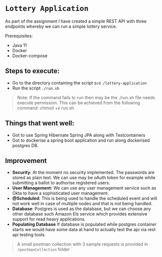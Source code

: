 # **`Lottery Application`**

As part of the assignment I have created a simple REST API with three endpoints whereby we can run a simple lottery service.

Prerequisites:

* Java 11 
* Docker
* Docker-compose 

## Steps to execute:
* Go to the directory containing the script 
  `$cd /lottery-application`
* Run the script 
  `./run.sh`

> Note: If the command fails to run then may be the ./run.sh file needs execute permission. This can be achieved from the following command:
chmod +x run.sh

## Things that went well:
* Got to use Spring Hibernate Spring JPA along with Testcontainers
* Got to dockerise a spring boot application and run along dockerised postgres DB.

## Improvement
* **Security**: At the moment no security implemented. The passwords are stored as plain text. We can use may be oAuth token for example while submitting a ballot to authorise registered users.
* **User Management:** We can use any user management service such as Okta to have a sophisticated user management.
* **@Scheduled**: This is being used to handle the scheduled event and will not work well in case of multiple nodes and that is not being handled.
* **Database**: Postgres is used as the database, but we can choose any other database such Amazon Els service which provides extensive support for read heavy applications. 
* **Populating Database** If database is populated while postgres container starts we would have some data at hand to actually test the api via rest api testing tools.

>A small postman collection with 3 sample requests is provided in `/postmanCollection` folder `

